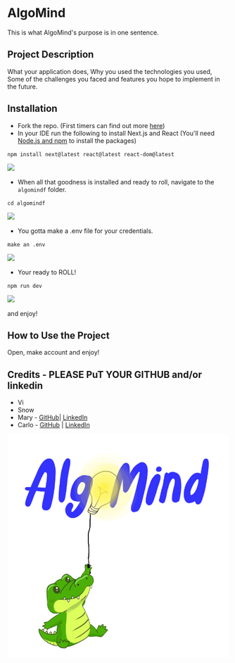 # AlgoMind
This is what AlgoMind's purpose is in one sentence.

## Project Description
What your application does,
Why you used the technologies you used,
Some of the challenges you faced and features you hope to implement in the future.

## Installation
- Fork the repo. (First timers can find out more [here](https://docs.github.com/en/pull-requests/collaborating-with-pull-requests/working-with-forks/fork-a-repo))
- In your IDE run the following to install Next.js and React (You'll need [Node.js and npm](https://docs.npmjs.com/downloading-and-installing-node-js-and-npm#using-a-node-installer-to-install-nodejs-and-npm) to install the packages)
```
npm install next@latest react@latest react-dom@latest
```
![](https://media.giphy.com/media/v1.Y2lkPTc5MGI3NjExdjZ6aHB4b2JqbzRtYmFpM3B0bGd1N2xkaXptdmhhdXNvOTNndGVpeSZlcD12MV9pbnRlcm5hbF9naWZfYnlfaWQmY3Q9Zw/LyBi9dBFSS2UmpYhha/giphy.gif)
- When all that goodness is installed and ready to roll, navigate to the `algomindf` folder.
```
cd algomindf
```
![](https://media.giphy.com/media/v1.Y2lkPTc5MGI3NjExOHA4Yms1cmMza25odGp2a3R3bTE5YWJ6ZTRvYjl6MjRiOTl0ZXdndiZlcD12MV9pbnRlcm5hbF9naWZfYnlfaWQmY3Q9Zw/vjXxqoDh8aoDz0nayY/giphy.gif)
- You gotta make a .env file for your credentials. 
```
make an .env
```
![](https://media.giphy.com/media/v1.Y2lkPTc5MGI3NjExd2IyZTVmZThsZmR6cWZpdGx1dHp6NzY5dWJkY2Fqb3cxaHpzZm53NCZlcD12MV9pbnRlcm5hbF9naWZfYnlfaWQmY3Q9Zw/ihciRdenYVtcdWgTg9/giphy.gif)
- Your ready to ROLL!
```
npm run dev
```
![](https://media.giphy.com/media/v1.Y2lkPTc5MGI3NjExNzlpbWxtN3B3ZDQ1ajV1ZjU2cWt4MW9kOXh6YmlvdzdwYTNrYmJ5NSZlcD12MV9pbnRlcm5hbF9naWZfYnlfaWQmY3Q9Zw/Cry0AT74822XbOaTcK/giphy.gif)

and enjoy!

## How to Use the Project
Open, make account and enjoy!

## Credits - PLEASE PuT YOUR GITHUB and/or linkedin
- Vi
- Snow
- Mary - [GitHub](https://github.com/maryszabo)| [LinkedIn](https://www.linkedin.com/in/marycszabo/)   
- Carlo - [GitHub](https://github.com/CarloQuick) | [LinkedIn](https://www.linkedin.com/in/carloquick/)

![gator](/algomindf/src/images/logo_alligator.png)
